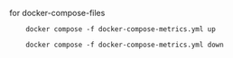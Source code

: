 for docker-compose-files

```shell
    docker compose -f docker-compose-metrics.yml up
```    

```shell
    docker compose -f docker-compose-metrics.yml down
```   

